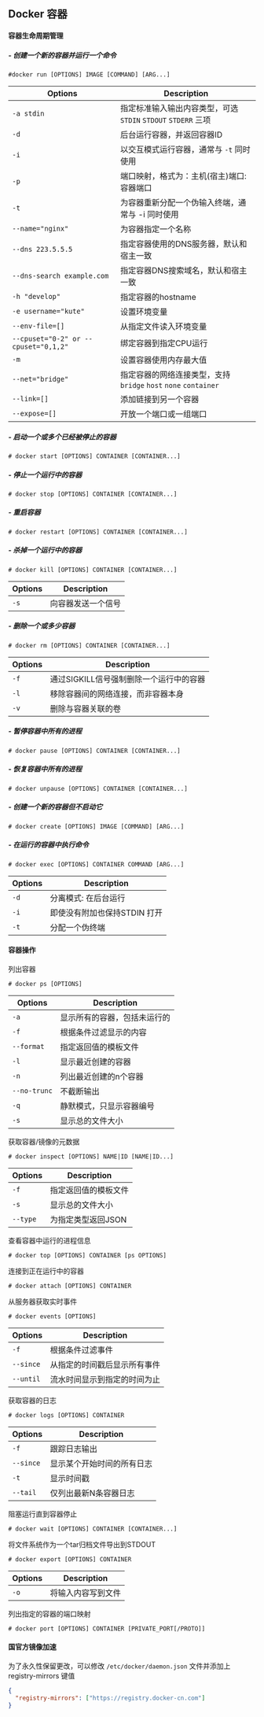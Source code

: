 ## Docker 容器

#### 容器生命周期管理

##### - 创建一个新的容器并运行一个命令

```shell
#docker run [OPTIONS] IMAGE [COMMAND] [ARG...]
```

| Options                              | Description                                                     |
| ------------------------------------ | --------------------------------------------------------------- |
| `-a stdin`                           | 指定标准输入输出内容类型，可选 `STDIN` `STDOUT` `STDERR` 三项   |
| `-d`                                 | 后台运行容器，并返回容器ID                                      |
| `-i`                                 | 以交互模式运行容器，通常与 `-t` 同时使用                        |
| `-p`                                 | 端口映射，格式为：主机(宿主)端口:容器端口                       |
| `-t`                                 | 为容器重新分配一个伪输入终端，通常与 -i 同时使用                |
| `--name="nginx"`                     | 为容器指定一个名称                                              |
| `--dns 223.5.5.5`                    | 指定容器使用的DNS服务器，默认和宿主一致                         |
| `--dns-search example.com`           | 指定容器DNS搜索域名，默认和宿主一致                             |
| `-h "develop"`                       | 指定容器的hostname                                              |
| `-e username="kute"`                 | 设置环境变量                                                    |
| `--env-file=[]`                      | 从指定文件读入环境变量                                          |
| `--cpuset="0-2" or --cpuset="0,1,2"` | 绑定容器到指定CPU运行                                           |
| `-m`                                 | 设置容器使用内存最大值                                          |
| `--net="bridge"`                     | 指定容器的网络连接类型，支持 `bridge` `host` `none` `container` |
| `--link=[]`                          | 添加链接到另一个容器                                            |
| `--expose=[]`                        | 开放一个端口或一组端口                                          |


##### - 启动一个或多个已经被停止的容器

```shell
# docker start [OPTIONS] CONTAINER [CONTAINER...]
```

##### - 停止一个运行中的容器

```shell
# docker stop [OPTIONS] CONTAINER [CONTAINER...]
```

##### - 重启容器

```shell
# docker restart [OPTIONS] CONTAINER [CONTAINER...]
```

##### - 杀掉一个运行中的容器

```shell
# docker kill [OPTIONS] CONTAINER [CONTAINER...]
```

| Options | Description        |
| ------- | ------------------ |
| `-s`    | 向容器发送一个信号 |


##### - 删除一个或多少容器

```shell
# docker rm [OPTIONS] CONTAINER [CONTAINER...]
```

| Options | Description                             |
| ------- | --------------------------------------- |
| `-f`    | 通过SIGKILL信号强制删除一个运行中的容器 |
| `-l`    | 移除容器间的网络连接，而非容器本身      |
| `-v`    | 删除与容器关联的卷                      |


##### - 暂停容器中所有的进程

```shell
# docker pause [OPTIONS] CONTAINER [CONTAINER...]
```

##### - 恢复容器中所有的进程

```shell
# docker unpause [OPTIONS] CONTAINER [CONTAINER...]
```

##### - 创建一个新的容器但不启动它

```shell
# docker create [OPTIONS] IMAGE [COMMAND] [ARG...]
```

##### - 在运行的容器中执行命令

```shell
# docker exec [OPTIONS] CONTAINER COMMAND [ARG...]
```

| Options | Description                  |
| ------- | ---------------------------- |
| `-d`    | 分离模式: 在后台运行         |
| `-i`    | 即使没有附加也保持STDIN 打开 |
| `-t`    | 分配一个伪终端               |

#### 容器操作

列出容器

```shell
# docker ps [OPTIONS]
```

| Options      | Description                  |
| ------------ | ---------------------------- |
| `-a`         | 显示所有的容器，包括未运行的 |
| `-f`         | 根据条件过滤显示的内容       |
| `--format`   | 指定返回值的模板文件         |
| `-l`         | 显示最近创建的容器           |
| `-n`         | 列出最近创建的n个容器        |
| `--no-trunc` | 不截断输出                   |
| `-q`         | 静默模式，只显示容器编号     |
| `-s`         | 显示总的文件大小             |

获取容器/镜像的元数据

```shell
# docker inspect [OPTIONS] NAME|ID [NAME|ID...]
```

| Options  | Description          |
| -------- | -------------------- |
| `-f`     | 指定返回值的模板文件 |
| `-s`     | 显示总的文件大小     |
| `--type` | 为指定类型返回JSON   |

查看容器中运行的进程信息

```shell
# docker top [OPTIONS] CONTAINER [ps OPTIONS]
```

连接到正在运行中的容器

```shell
# docker attach [OPTIONS] CONTAINER
```

从服务器获取实时事件

```shell
# docker events [OPTIONS]
```

| Options   | Description                  |
| --------- | ---------------------------- |
| `-f`      | 根据条件过滤事件             |
| `--since` | 从指定的时间戳后显示所有事件 |
| `--until` | 流水时间显示到指定的时间为止 |

获取容器的日志

```shell
# docker logs [OPTIONS] CONTAINER
```

| Options   | Description                |
| --------- | -------------------------- |
| `-f`      | 跟踪日志输出               |
| `--since` | 显示某个开始时间的所有日志 |
| `-t`      | 显示时间戳                 |
| `--tail`  | 仅列出最新N条容器日志      |

阻塞运行直到容器停止

```shell
# docker wait [OPTIONS] CONTAINER [CONTAINER...]
```

将文件系统作为一个tar归档文件导出到STDOUT

```shell
# docker export [OPTIONS] CONTAINER
```

| Options | Description        |
| ------- | ------------------ |
| `-o`    | 将输入内容写到文件 |


列出指定的容器的端口映射

```shell
# docker port [OPTIONS] CONTAINER [PRIVATE_PORT[/PROTO]]
```



#### 国官方镜像加速

为了永久性保留更改，可以修改 `/etc/docker/daemon.json` 文件并添加上 registry-mirrors 键值

``` json
{
  "registry-mirrors": ["https://registry.docker-cn.com"]
}
```